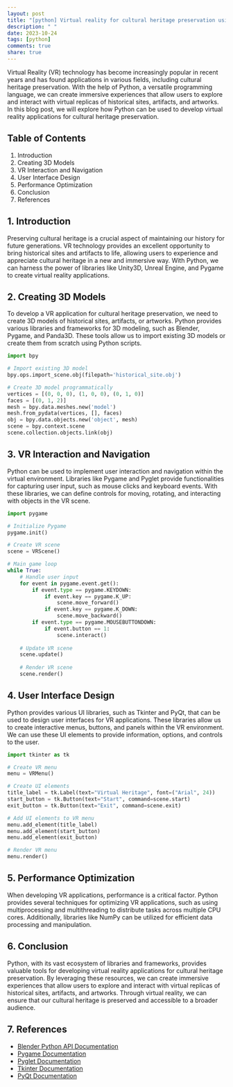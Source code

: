 ```yaml
---
layout: post
title: "[python] Virtual reality for cultural heritage preservation using Python"
description: " "
date: 2023-10-24
tags: [python]
comments: true
share: true
---
```


Virtual Reality (VR) technology has become increasingly popular in recent years and has found applications in various fields, including cultural heritage preservation. With the help of Python, a versatile programming language, we can create immersive experiences that allow users to explore and interact with virtual replicas of historical sites, artifacts, and artworks. In this blog post, we will explore how Python can be used to develop virtual reality applications for cultural heritage preservation.

## Table of Contents
1. Introduction
2. Creating 3D Models
3. VR Interaction and Navigation
4. User Interface Design
5. Performance Optimization
6. Conclusion
7. References

## 1. Introduction

Preserving cultural heritage is a crucial aspect of maintaining our history for future generations. VR technology provides an excellent opportunity to bring historical sites and artifacts to life, allowing users to experience and appreciate cultural heritage in a new and immersive way. With Python, we can harness the power of libraries like Unity3D, Unreal Engine, and Pygame to create virtual reality applications.

## 2. Creating 3D Models

To develop a VR application for cultural heritage preservation, we need to create 3D models of historical sites, artifacts, or artworks. Python provides various libraries and frameworks for 3D modeling, such as Blender, Pygame, and Panda3D. These tools allow us to import existing 3D models or create them from scratch using Python scripts.

```python
import bpy

# Import existing 3D model
bpy.ops.import_scene.obj(filepath='historical_site.obj')

# Create 3D model programmatically
vertices = [(0, 0, 0), (1, 0, 0), (0, 1, 0)]
faces = [(0, 1, 2)]
mesh = bpy.data.meshes.new('model')
mesh.from_pydata(vertices, [], faces)
obj = bpy.data.objects.new('object', mesh)
scene = bpy.context.scene
scene.collection.objects.link(obj)
```

## 3. VR Interaction and Navigation

Python can be used to implement user interaction and navigation within the virtual environment. Libraries like Pygame and Pyglet provide functionalities for capturing user input, such as mouse clicks and keyboard events. With these libraries, we can define controls for moving, rotating, and interacting with objects in the VR scene.

```python
import pygame

# Initialize Pygame
pygame.init()

# Create VR scene
scene = VRScene()

# Main game loop
while True:
    # Handle user input
    for event in pygame.event.get():
        if event.type == pygame.KEYDOWN:
            if event.key == pygame.K_UP:
                scene.move_forward()
            if event.key == pygame.K_DOWN:
                scene.move_backward()
        if event.type == pygame.MOUSEBUTTONDOWN:
            if event.button == 1:
                scene.interact()
    
    # Update VR scene
    scene.update()
    
    # Render VR scene
    scene.render()
```

## 4. User Interface Design

Python provides various UI libraries, such as Tkinter and PyQt, that can be used to design user interfaces for VR applications. These libraries allow us to create interactive menus, buttons, and panels within the VR environment. We can use these UI elements to provide information, options, and controls to the user.

```python
import tkinter as tk

# Create VR menu
menu = VRMenu()

# Create UI elements
title_label = tk.Label(text="Virtual Heritage", font=("Arial", 24))
start_button = tk.Button(text="Start", command=scene.start)
exit_button = tk.Button(text="Exit", command=scene.exit)

# Add UI elements to VR menu
menu.add_element(title_label)
menu.add_element(start_button)
menu.add_element(exit_button)

# Render VR menu
menu.render()
```

## 5. Performance Optimization

When developing VR applications, performance is a critical factor. Python provides several techniques for optimizing VR applications, such as using multiprocessing and multithreading to distribute tasks across multiple CPU cores. Additionally, libraries like NumPy can be utilized for efficient data processing and manipulation.

## 6. Conclusion

Python, with its vast ecosystem of libraries and frameworks, provides valuable tools for developing virtual reality applications for cultural heritage preservation. By leveraging these resources, we can create immersive experiences that allow users to explore and interact with virtual replicas of historical sites, artifacts, and artworks. Through virtual reality, we can ensure that our cultural heritage is preserved and accessible to a broader audience.

## 7. References

- [Blender Python API Documentation](https://docs.blender.org/api/current/)
- [Pygame Documentation](https://www.pygame.org/docs/)
- [Pyglet Documentation](https://pyglet.readthedocs.io/)
- [Tkinter Documentation](https://docs.python.org/3/library/tkinter.html)
- [PyQt Documentation](https://doc.qt.io/qt-5/qtwidgets-index.html)